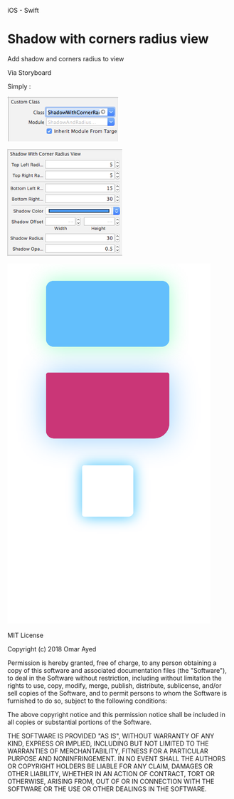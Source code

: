 iOS - Swift 

# Shadow with corners radius view
Add shadow and corners radius to view

Via Storyboard

Simply : 

![alt text](https://github.com/omrapp/shadow-radius-view/blob/master/Screen%20Shot%202018-05-19%20at%2011.34.12%20AM.png
)

![alt text](https://github.com/omrapp/shadow-radius-view/blob/master/Screen%20Shot%202018-05-19%20at%2011.28.09%20AM.png
)

![alt text](https://github.com/omrapp/shadow-radius-view/blob/master/Screen%20Shot%202018-05-19%20at%2011.27.26%20AM.png
)



MIT License

Copyright (c) 2018 Omar Ayed

Permission is hereby granted, free of charge, to any person obtaining a copy
of this software and associated documentation files (the "Software"), to deal
in the Software without restriction, including without limitation the rights
to use, copy, modify, merge, publish, distribute, sublicense, and/or sell
copies of the Software, and to permit persons to whom the Software is
furnished to do so, subject to the following conditions:

The above copyright notice and this permission notice shall be included in all
copies or substantial portions of the Software.

THE SOFTWARE IS PROVIDED "AS IS", WITHOUT WARRANTY OF ANY KIND, EXPRESS OR
IMPLIED, INCLUDING BUT NOT LIMITED TO THE WARRANTIES OF MERCHANTABILITY,
FITNESS FOR A PARTICULAR PURPOSE AND NONINFRINGEMENT. IN NO EVENT SHALL THE
AUTHORS OR COPYRIGHT HOLDERS BE LIABLE FOR ANY CLAIM, DAMAGES OR OTHER
LIABILITY, WHETHER IN AN ACTION OF CONTRACT, TORT OR OTHERWISE, ARISING FROM,
OUT OF OR IN CONNECTION WITH THE SOFTWARE OR THE USE OR OTHER DEALINGS IN THE
SOFTWARE.
